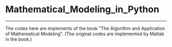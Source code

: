 # Mathematical_Modeling_in_Python
----------
The codes here are implements of the book "The Algorithm and Application of Mathematical Modeling". (The original codes are implemented by Matlab in the book.)
